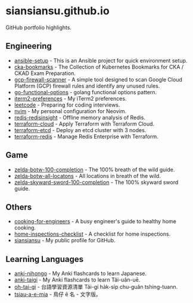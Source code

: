 # siansiansu.github.io

GitHub portfolio highlights.

## Engineering

- [ansible-setup](https://github.com/siansiansu/ansible-setup) - This is an Ansible project for quick environment setup.
- [cka-bookmarks](https://github.com/siansiansu/cka-bookmarks) - The Collection of Kubernetes Bookmarks for CKA / CKAD Exam Preparation.
- [gcp-firewall-scanner](https://github.com/siansiansu/gcp-firewall-scanner) - A simple tool designed to scan Google Cloud Platform (GCP) firewall rules and identify any unused rules.
- [go-functional-options](https://github.com/siansiansu/go-functional-options) - golang functional options pattern.
- [iterm2-preferences](https://github.com/siansiansu/iterm2-preferences) - My iTerm2 preferences.
- [leetcode](https://github.com/siansiansu/leetcode) - Preparing for coding interviews.
- [nvim](https://github.com/siansiansu/nvim) - My personal configuration for Neovim.
- [redis-redisinsight](https://github.com/siansiansu/redis-redisinsight) - Offline memory analysis of Redis.
- [terraform-cloud](https://github.com/siansiansu/terraform-cloud) - Apply Terraform with Terraform Cloud.
- [terraform-etcd](https://github.com/siansiansu/terraform-etcd) - Deploy an etcd cluster with 3 nodes.
- [terraform-redis](https://github.com/siansiansu/terraform-redis) - Manage Redis Enterprise with Terraform.

## Game

- [zelda-botw-100-completion](https://github.com/siansiansu/zelda-botw-100-completion) - The 100% breath of the wild guide.
- [zelda-botw-all-locatons](https://github.com/siansiansu/zelda-botw-all-locatons) - All locations in breath of the wild.
- [zelda-skyward-sword-100-completion](https://github.com/siansiansu/zelda-skyward-sword-100-completion) - The 100% skyward sword guide.

## Others

- [cooking-for-engineers](https://github.com/siansiansu/cooking-for-engineers) - A busy engineer's guide to healthy home cooking.
- [home-inspections-checklist](https://github.com/siansiansu/home-inspections-checklist) - A checklist for home inspections.
- [siansiansu](https://github.com/siansiansu/siansiansu) - My public profile for GitHub.

## Learning Languages

- [anki-nihongo](https://github.com/siansiansu/anki-nihongo) - My Anki flashcards to learn Japanese.
- [anki-taigi](https://github.com/siansiansu/anki-taigi) - My Anki flashcards to learn Tâi-uân-uē.
- [oh-tai-gi](https://github.com/siansiansu/oh-tai-gi) - 台語學習資源清單 Tâi-gí ha̍k-si̍p chu-guân tshing-tuann.
- [tsiau-a-e-mia](https://github.com/siansiansu/tsiau-a-e-mia) - 鳥仔 ê 名 - 文字版。